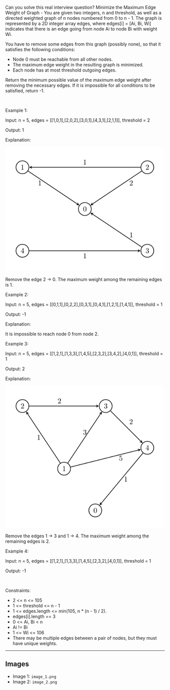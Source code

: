 Can you solve this real interview question? Minimize the Maximum Edge Weight of Graph - You are given two integers, n and threshold, as well as a directed weighted graph of n nodes numbered from 0 to n - 1. The graph is represented by a 2D integer array edges, where edges[i] = [Ai, Bi, Wi] indicates that there is an edge going from node Ai to node Bi with weight Wi.

You have to remove some edges from this graph (possibly none), so that it satisfies the following conditions:

 * Node 0 must be reachable from all other nodes.
 * The maximum edge weight in the resulting graph is minimized.
 * Each node has at most threshold outgoing edges.

Return the minimum possible value of the maximum edge weight after removing the necessary edges. If it is impossible for all conditions to be satisfied, return -1.

 

Example 1:

Input: n = 5, edges = [[1,0,1],[2,0,2],[3,0,1],[4,3,1],[2,1,1]], threshold = 2

Output: 1

Explanation:

![Example 1](./image_1.png)

Remove the edge 2 -> 0. The maximum weight among the remaining edges is 1.

Example 2:

Input: n = 5, edges = [[0,1,1],[0,2,2],[0,3,1],[0,4,1],[1,2,1],[1,4,1]], threshold = 1

Output: -1

Explanation: 

It is impossible to reach node 0 from node 2.

Example 3:

Input: n = 5, edges = [[1,2,1],[1,3,3],[1,4,5],[2,3,2],[3,4,2],[4,0,1]], threshold = 1

Output: 2

Explanation: 

![Example 2](./image_2.png)

Remove the edges 1 -> 3 and 1 -> 4. The maximum weight among the remaining edges is 2.

Example 4:

Input: n = 5, edges = [[1,2,1],[1,3,3],[1,4,5],[2,3,2],[4,0,1]], threshold = 1

Output: -1

 

Constraints:

 * 2 <= n <= 105
 * 1 <= threshold <= n - 1
 * 1 <= edges.length <= min(105, n * (n - 1) / 2).
 * edges[i].length == 3
 * 0 <= Ai, Bi < n
 * Ai != Bi
 * 1 <= Wi <= 106
 * There may be multiple edges between a pair of nodes, but they must have unique weights.

---

## Images

- Image 1: `image_1.png`
- Image 2: `image_2.png`
